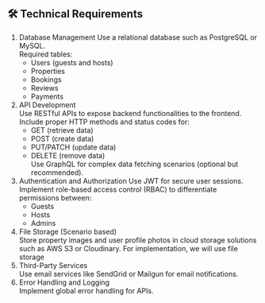 ## 🛠️ Technical Requirements
1. Database Management
Use a relational database such as PostgreSQL or MySQL.  
Required tables:
    - Users (guests and hosts)
    - Properties
    - Bookings
    - Reviews
    - Payments  
2. API Development  
Use RESTful APIs to expose backend functionalities to the frontend.  
Include proper HTTP methods and status codes for:
    - GET (retrieve data)
    - POST (create data)
    - PUT/PATCH (update data)
    - DELETE (remove data)  
    Use GraphQL for complex data fetching scenarios (optional but recommended).
4. Authentication and Authorization
Use JWT for secure user sessions.  
Implement role-based access control (RBAC) to differentiate permissions between:  
    - Guests
    - Hosts
    - Admins
6. File Storage (Scenario based)  
Store property images and user profile photos in cloud storage solutions such as AWS S3 or Cloudinary. For implementation, we will use file storage
7. Third-Party Services  
Use email services like SendGrid or Mailgun for email notifications.  
8. Error Handling and Logging  
Implement global error handling for APIs.  
